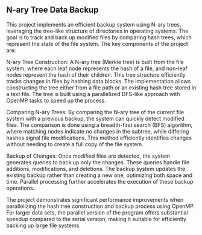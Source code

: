 ## N-ary Tree Data Backup

This project implements an efficient backup system using N-ary trees, leveraging the tree-like structure of directories in operating systems. The goal is to track and back up modified files by comparing hash trees, which represent the state of the file system. The key components of the project are:

N-ary Tree Construction: A N-ary tree (Merkle tree) is built from the file system, where each leaf node represents the hash of a file, and non-leaf nodes represent the hash of their children. This tree structure efficiently tracks changes in files by hashing data blocks. The implementation allows constructing the tree either from a file path or an existing hash tree stored in a text file. The tree is built using a parallelized DFS-like approach with OpenMP tasks to speed up the process.

Comparing N-ary Trees: By comparing the N-ary tree of the current file system with a previous backup, the system can quickly detect modified files. The comparison is done using a breadth-first search (BFS) algorithm, where matching nodes indicate no changes in the subtree, while differing hashes signal file modifications. This method efficiently identifies changes without needing to create a full copy of the file system.

Backup of Changes: Once modified files are detected, the system generates queries to back up only the changes. These queries handle file additions, modifications, and deletions. The backup system updates the existing backup rather than creating a new one, optimizing both space and time. Parallel processing further accelerates the execution of these backup operations.

The project demonstrates significant performance improvements when parallelizing the hash tree construction and backup process using OpenMP. For larger data sets, the parallel version of the program offers substantial speedup compared to the serial version, making it suitable for efficiently backing up large file systems.